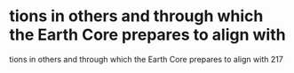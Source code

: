 # tions in others and through which the Earth Core prepares to align with

tions in others and through which the Earth Core prepares to align with
217